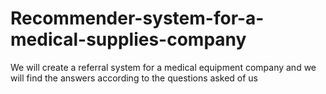 # Recommender-system-for-a-medical-supplies-company
We will create a referral system for a medical equipment company and we will find the answers according to the questions asked of us
